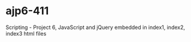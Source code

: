 # ajp6-411
Scripting - Project 6, JavaScript and jQuery embedded in index1, index2, index3 html files
